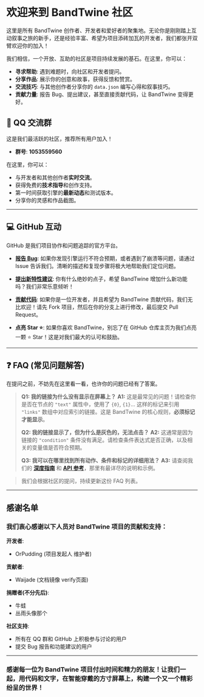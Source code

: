# 欢迎来到 BandTwine 社区

这里是所有 BandTwine 创作者、开发者和爱好者的聚集地。无论你是刚刚踏上互动叙事之旅的新手，还是经验丰富、希望为项目添砖加瓦的开发者，我们都张开双臂欢迎你的加入！

我们相信，一个开放、互助的社区是项目持续发展的基石。在这里，你可以：

*   **寻求帮助**: 遇到难题时，向社区和开发者提问。
*   **分享作品**: 展示你的创意和故事，获得反馈和赞赏。
*   **交流技巧**: 与其他创作者分享你的 `data.json` 编写心得和叙事技巧。
*   **贡献力量**: 报告 Bug、提出建议，甚至直接贡献代码，让 BandTwine 变得更好。

## <a id="qq-交流群"></a> 💬 QQ 交流群

这是我们最活跃的社区，推荐所有用户加入！

*   **群号**: **1053559560**

在这里，你可以：
*   与开发者和其他创作者**实时交流**。
*   获得免费的**技术指导**和创作支持。
*   第一时间获取引擎的**最新动态**和测试版本。
*   分享你的灵感和作品截图。

---

## <a id="github-互动"></a> 💻 GitHub 互动

GitHub 是我们项目协作和问题追踪的官方平台。

*   **[报告 Bug](https://github.com/OrPudding/VelaOS_BandTwine/issues/new?assignees=&labels=bug&template=bug_report.md&title= )**: 如果你发现引擎运行不符合预期，或者遇到了崩溃等问题，请通过 Issue 告诉我们。清晰的描述和复现步骤将极大地帮助我们定位问题。

*   **[提出新特性建议](https://github.com/OrPudding/VelaOS_BandTwine/issues/new?assignees=&labels=enhancement&template=feature_request.md&title= )**: 你有什么绝妙的点子，希望 BandTwine 增加什么新功能吗？我们非常乐意倾听！

*   **[贡献代码](https://github.com/OrPudding/VelaOS_BandTwine/pulls )**: 如果你是一位开发者，并且希望为 BandTwine 贡献代码，我们无比欢迎！请先 Fork 项目，然后在你的分支上进行修改，最后提交 Pull Request。

*   **点亮 Star ⭐**: 如果你喜欢 BandTwine，别忘了在 GitHub 仓库主页为我们点亮一颗 ⭐ Star！这是对我们最大的认可和鼓励。

---

## <a id="faq-常见问题解答"></a> ❓ FAQ (常见问题解答)

在提问之前，不妨先在这里看一看，也许你的问题已经有了答案。

> **Q1: 我的链接为什么没有显示在屏幕上？**
> **A1:** 这是最常见的问题！请检查你是否在节点的 `"text"` 属性中，使用了 `{0}`, `{1}`... 这样的标记来引用 `"links"` 数组中对应索引的链接。这是 BandTwine 的核心规则，**必须标记才能显示**。
> 
> **Q2: 我的链接显示了，但为什么是灰色的，无法点击？**
> **A2:** 这通常是因为链接的 `"condition"` 条件没有满足。请检查条件表达式是否正确，以及相关的变量值是否符合预期。
>
> **Q3: 我可以在哪里找到所有动作、条件和标记的详细用法？**
> **A3:** 请查阅我们的 **[深度指南](/guides)** 和 **[API 参考](/api-reference)**，那里有最详尽的说明和示例。

> 我们会根据社区的提问，持续更新这份 FAQ 列表。

---

## 感谢名单

### 我们衷心感谢以下人员对 BandTwine 项目的贡献和支持：

**开发者**:
- OrPudding (项目发起人 维护者)
  
**贡献者**:
  - Waijade (文档镜像 verify页面)

**捐赠者(不分先后)**:
- 牛蛙
- 丛雨头像那个

**社区支持**:
- 所有在 QQ 群和 GitHub 上积极参与讨论的用户
 - 提交 Bug 报告和功能建议的用户

---
### 感谢每一位为 BandTwine 项目付出时间和精力的朋友！让我们一起，用代码和文字，在智能穿戴的方寸屏幕上，构建一个又一个精彩纷呈的世界！
